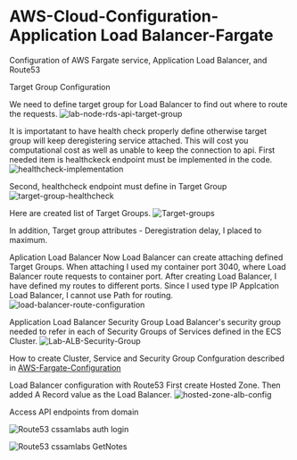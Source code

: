 # AWS-Cloud-Configuration-Application Load Balancer-Fargate
Configuration of AWS Fargate service, Application Load Balancer, and Route53

Target Group Configuration

We need to define target group for Load Balancer to find out where to route the requests.
![lab-node-rds-api-target-group](https://user-images.githubusercontent.com/6191308/162834775-67fb0929-06dd-4452-ab0d-4c95b51769b8.png)

It is importatant to have health check properly define otherwise target group will keep deregistering service attached. This will cost you computational cost as well as unable to keep the connection to api.
First needed item is healthckeck endpoint must be implemented in the code.
![healthcheck-implementation](https://user-images.githubusercontent.com/6191308/162836653-6b4a433e-d281-41c2-9c60-d249cce9800c.png)

Second, healthcheck endpoint must define in Target Group
![target-group-healthcheck](https://user-images.githubusercontent.com/6191308/162836752-b09aeb75-40b1-4b40-8867-654d7c44beb2.png)

Here are created list of Target Groups.
![Target-groups](https://user-images.githubusercontent.com/6191308/162837162-71a2b9f8-ba50-4062-8d63-de05e523b101.png)

In addition, Target group attributes - Deregistration delay, I placed to maximum.


Aplication Load Balancer
Now Load Balancer can create attaching defined Target Groups. When attaching I used my container port 3040, where Load Balancer route requests to container port. After creating Load Balancer, I have defined my routes to different ports. Since I used type IP Applcation Load Balancer, I cannot use Path for routing.
![load-balancer-route-configuration](https://user-images.githubusercontent.com/6191308/162837897-954c6fdf-1e8f-4651-b0e0-083a22d565fd.png)


Application Load Balancer Security Group
Load Balancer's security group needed to refer in each of Security Groups of Services defined in the ECS Cluster. 
![Lab-ALB-Security-Group](https://user-images.githubusercontent.com/6191308/162560846-b0510e36-3e89-49f9-8058-7aa62ac34d32.png)

How to create Cluster, Service and Security Group Confguration described in 
[AWS-Fargate-Configuration](https://github.com/cssamLabs/AWS-Fargate-Configuration/edit/main/README.md)


Load Balancer configuration with Route53
First create Hosted Zone. Then added A Record value as the Load Balancer.
![hosted-zone-alb-config](https://user-images.githubusercontent.com/6191308/162838943-f903e5bc-0269-457d-a0d1-b4cf033ddf07.png)

Access API endpoints from domain

![Route53 cssamlabs auth login](https://user-images.githubusercontent.com/6191308/163262775-928ab12e-f4ef-431a-b8f3-66b36776695d.png)

![Route53 cssamlabs GetNotes](https://user-images.githubusercontent.com/6191308/163262790-6bb8c01a-2f78-413a-8862-461d803f7df2.png)


